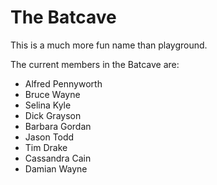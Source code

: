 # The Batcave

This is a much more fun name than playground. 

The current members in the Batcave are:
* Alfred Pennyworth
* Bruce Wayne
* Selina Kyle
* Dick Grayson
* Barbara Gordan 
* Jason Todd
* Tim Drake
* Cassandra Cain
* Damian Wayne